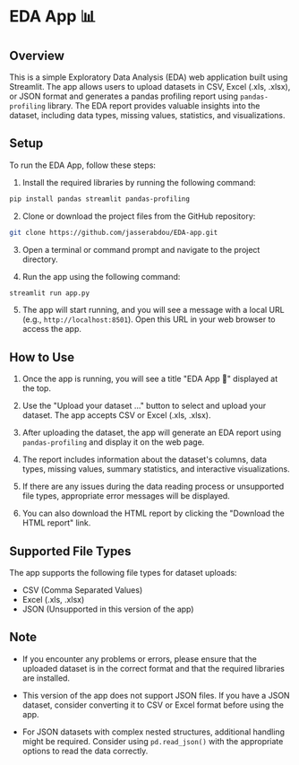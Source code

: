 # EDA App 📊

## Overview

This is a simple Exploratory Data Analysis (EDA) web application built using Streamlit. The app allows users to upload datasets in CSV, Excel (.xls, .xlsx), or JSON format and generates a pandas profiling report using `pandas-profiling` library. The EDA report provides valuable insights into the dataset, including data types, missing values, statistics, and visualizations.

## Setup

To run the EDA App, follow these steps:

1. Install the required libraries by running the following command:

```bash
pip install pandas streamlit pandas-profiling
```

2. Clone or download the project files from the GitHub repository:

```bash
git clone https://github.com/jasserabdou/EDA-app.git
```

3. Open a terminal or command prompt and navigate to the project directory.

4. Run the app using the following command:

```bash
streamlit run app.py
```

5. The app will start running, and you will see a message with a local URL (e.g., `http://localhost:8501`). Open this URL in your web browser to access the app.

## How to Use

1. Once the app is running, you will see a title "EDA App 🚀" displayed at the top.

2. Use the "Upload your dataset ..." button to select and upload your dataset. The app accepts CSV or Excel (.xls, .xlsx).

3. After uploading the dataset, the app will generate an EDA report using `pandas-profiling` and display it on the web page.

4. The report includes information about the dataset's columns, data types, missing values, summary statistics, and interactive visualizations.

5. If there are any issues during the data reading process or unsupported file types, appropriate error messages will be displayed.

6. You can also download the HTML report by clicking the "Download the HTML report" link.

## Supported File Types

The app supports the following file types for dataset uploads:

- CSV (Comma Separated Values)
- Excel (.xls, .xlsx)
- JSON (Unsupported in this version of the app)

## Note

- If you encounter any problems or errors, please ensure that the uploaded dataset is in the correct format and that the required libraries are installed.

- This version of the app does not support JSON files. If you have a JSON dataset, consider converting it to CSV or Excel format before using the app.

- For JSON datasets with complex nested structures, additional handling might be required. Consider using `pd.read_json()` with the appropriate options to read the data correctly.


